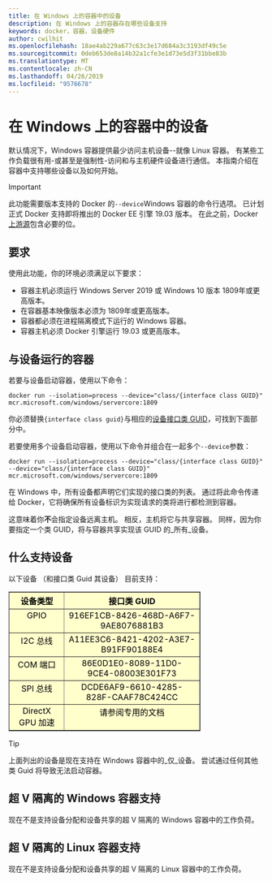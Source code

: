 ```yaml
---
title: 在 Windows 上的容器中的设备
description: 在 Windows 上的容器存在哪些设备支持
keywords: docker，容器，设备硬件
author: cwilhit
ms.openlocfilehash: 18ae4ab229a677c63c3e17d684a3c3193df49c5e
ms.sourcegitcommit: 0deb653de8a14b32a1cfe3e1d73e5d3f31bbe83b
ms.translationtype: MT
ms.contentlocale: zh-CN
ms.lasthandoff: 04/26/2019
ms.locfileid: "9576678"
---
```

# <a name="devices-in-containers-on-windows"></a>在 Windows 上的容器中的设备

默认情况下，Windows 容器提供最少访问主机设备--就像 Linux 容器。 有某些工作负载很有用-或甚至是强制性-访问和与主机硬件设备进行通信。 本指南介绍在容器中支持哪些设备以及如何开始。

> [!IMPORTANT]
> 此功能需要版本支持的 Docker 的`--device`Windows 容器的命令行选项。 已计划正式 Docker 支持即将推出的 Docker EE 引擎 19.03 版本。 在此之前，Docker[上游源](https://master.dockerproject.org/)包含必要的位。

## <a name="requirements"></a>要求

使用此功能，你的环境必须满足以下要求：
- 容器主机必须运行 Windows Server 2019 或 Windows 10 版本 1809年或更高版本。
- 在容器基本映像版本必须为 1809年或更高版本。
- 容器都必须在进程隔离模式下运行的 Windows 容器。
- 容器主机必须 Docker 引擎运行 19.03 或更高版本。

## <a name="run-a-container-with-a-device"></a>与设备运行的容器

若要与设备启动容器，使用以下命令：

```shell
docker run --isolation=process --device="class/{interface class GUID}" mcr.microsoft.com/windows/servercore:1809
```

你必须替换`{interface class guid}`与相应的[设备接口类 GUID](https://docs.microsoft.com/en-us/windows-hardware/drivers/install/overview-of-device-interface-classes)，可找到下面部分中。

若要使用多个设备启动容器，使用以下命令并组合在一起多个`--device`参数：

```shell
docker run --isolation=process --device="class/{interface class GUID}" --device="class/{interface class GUID}" mcr.microsoft.com/windows/servercore:1809
```

在 Windows 中，所有设备都声明它们实现的接口类的列表。 通过将此命令传递给 Docker，它将确保所有设备标识为实现请求的类将进行都检测到容器。

这意味着你**不**会指定设备远离主机。 相反，主机将它与共享容器。 同样，因为你要指定一个类 GUID，将与容器共享实现该 GUID 的_所有_设备。

## <a name="what-devices-are-supported"></a>什么支持设备

以下设备 （和接口类 Guid 其设备） 目前支持：
  
<table border="1" style="background-color:FFFFCC;border-collapse:collapse;border:1px solid FFCC00;color:000000;width:75%" cellpadding="5" cellspacing="5">
<thead>
<tr valign="top">
<th><center>设备类型</center></th>
<th><center>接口类 GUID</center></th>
</tr>
</thead>
<tbody>
<tr valign="top">
<td><center>GPIO</center></td>
<td><center>916EF1CB-8426-468D-A6F7-9AE8076881B3</center></td>
</tr>
<tr valign="top">
<td><center>I2C 总线</center></td>
<td><center>A11EE3C6-8421-4202-A3E7-B91FF90188E4</center></td>
</tr>
<tr valign="top">
<td><center>COM 端口</center></td>
<td><center>86E0D1E0-8089-11D0-9CE4-08003E301F73</center></td>
</tr>
<tr valign="top">
<td><center>SPI 总线</center></td>
<td><center>DCDE6AF9-6610-4285-828F-CAAF78C424CC</center></td>
</tr>
<tr valign="top">
<td><center>DirectX GPU 加速</center></td>
<td><center>请参阅专用的文档</center></td>
</tr>
</tbody>
</table>

> [!TIP]
> 上面列出的设备是现在支持在 Windows 容器中的_仅_设备。 尝试通过任何其他类 Guid 将导致无法启动容器。

## <a name="hyper-v-isolated-windows-container-support"></a>超 V 隔离的 Windows 容器支持

现在不是支持设备分配和设备共享的超 V 隔离的 Windows 容器中的工作负荷。

## <a name="hyper-v-isolated-linux-container-support"></a>超 V 隔离的 Linux 容器支持

现在不是支持设备分配和设备共享的超 V 隔离的 Linux 容器中的工作负荷。
